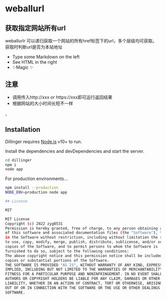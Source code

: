 # weballurl
## 获取指定网站所有url

weballurlr 可以递归获取一个网站的所有href标签下的url，多个层级均可获取。获取时判断url是否为本站地址

- Type some Markdown on the left
- See HTML in the right
- ✨Magic ✨

## 注意

- 调用传入http://xxx or https://xxx即可运行返回结果
- 根据网站的大小时间长短不一样

、

## Installation

Dillinger requires [Node.js](https://nodejs.org/) v10+ to run.

Install the dependencies and devDependencies and start the server.

```sh
cd dillinger
npm i
node app
```

For production environments...

```sh
npm install --production
NODE_ENV=production node app

## License

MIT

MIT License
Copyright (c) 2022 zyg0531
Permission is hereby granted, free of charge, to any person obtaining a copy
of this software and associated documentation files (the "Software"), to deal
in the Software without restriction, including without limitation the rights
to use, copy, modify, merge, publish, distribute, sublicense, and/or sell
copies of the Software, and to permit persons to whom the Software is
furnished to do so, subject to the following conditions:
The above copyright notice and this permission notice shall be included in all
copies or substantial portions of the Software.
THE SOFTWARE IS PROVIDED "AS IS", WITHOUT WARRANTY OF ANY KIND, EXPRESS OR
IMPLIED, INCLUDING BUT NOT LIMITED TO THE WARRANTIES OF MERCHANTABILITY,
FITNESS FOR A PARTICULAR PURPOSE AND NONINFRINGEMENT. IN NO EVENT SHALL THE
AUTHORS OR COPYRIGHT HOLDERS BE LIABLE FOR ANY CLAIM, DAMAGES OR OTHER
LIABILITY, WHETHER IN AN ACTION OF CONTRACT, TORT OR OTHERWISE, ARISING FROM,
OUT OF OR IN CONNECTION WITH THE SOFTWARE OR THE USE OR OTHER DEALINGS IN THE
SOFTWARE.

